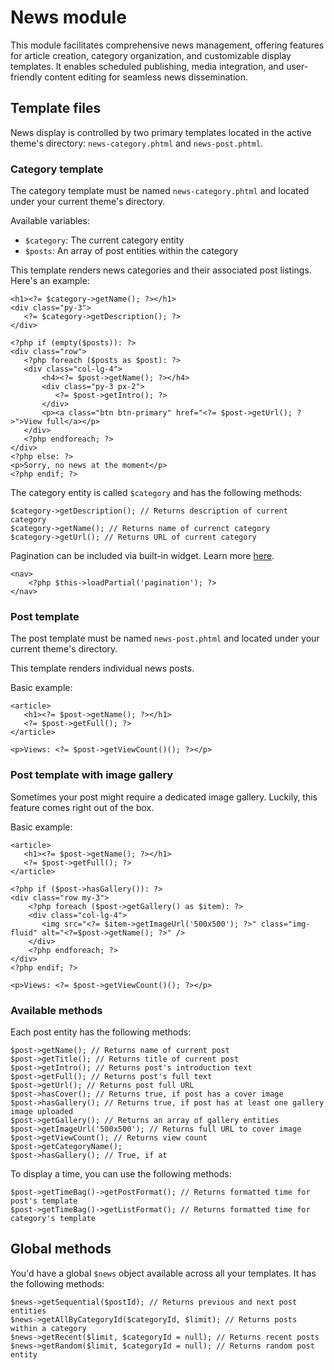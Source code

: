 News module
===========
This module facilitates comprehensive news management, offering features for article creation, category organization, and customizable display templates. It enables scheduled publishing, media integration, and user-friendly content editing for seamless news dissemination.

## Template files

News display is controlled by two primary templates located in the active theme's directory: `news-category.phtml` and `news-post.phtml`.

### Category template

The category template must be named `news-category.phtml` and located under your current theme's directory.

Available variables:
 * `$category`: The current category entity
 * `$posts`: An array of post entities within the category

This template renders news categories and their associated post listings. Here's an example:

    <h1><?= $category->getName(); ?></h1> 
    <div class="py-3">
       <?= $category->getDescription(); ?>
    </div>
    
    <?php if (empty($posts)): ?>
    <div class="row">
       <?php foreach ($posts as $post): ?>
       <div class="col-lg-4">
           <h4><?= $post->getName(); ?></h4>
           <div class="py-3 px-2">
              <?= $post->getIntro(); ?>
           </div>
           <p><a class="btn btn-primary" href="<?= $post->getUrl(); ?>">View full</a></p>
       </div>
       <?php endforeach; ?>
    </div>
    <?php else: ?>
    <p>Sorry, no news at the moment</p>
    <?php endif; ?>

The category entity is  called `$category` and has the following methods:

    $category->getDescription(); // Returns description of current category
    $category->getName(); // Returns name of currenct category
    $category->getUrl(); // Returns URL of current category

Pagination can be included via built-in widget. Learn more [here](https://bono.software/docs/pagination).

    <nav>
        <?php $this->loadPartial('pagination'); ?>
    </nav>

### Post template

The post template must be named `news-post.phtml` and located under your current theme's directory.

This template renders individual news posts.

Basic example:

    <article>
       <h1><?= $post->getName(); ?></h1>
       <?= $post->getFull(); ?>
    </article>
    
    <p>Views: <?= $post->getViewCount()(); ?></p>

### Post template with image gallery

Sometimes your post might require a dedicated image gallery. Luckily, this feature comes right out of the box.

Basic example:

    <article>
       <h1><?= $post->getName(); ?></h1>
       <?= $post->getFull(); ?>
    </article>
     
    <?php if ($post->hasGallery()): ?>
    <div class="row my-3">
	    <?php foreach ($post->getGallery() as $item): ?>
	    <div class="col-lg-4">
	       <img src="<?= $item->getImageUrl('500x500'); ?>" class="img-fluid" alt="<?=$post->getName(); ?>" />
	    </div>
	    <?php endforeach; ?>
    </div>
    <?php endif; ?>
    
    <p>Views: <?= $post->getViewCount()(); ?></p>

### Available methods

Each post entity has the following methods:

    $post->getName(); // Returns name of current post
    $post->getTitle(); // Returns title of current post
    $post->getIntro(); // Returns post's introduction text
    $post->getFull(); // Returns post's full text
    $post->getUrl(); // Returns post full URL
    $post->hasCover(); // Returns true, if post has a cover image
    $post->hasGallery(); // Returns true, if post has at least one gallery image uploaded
    $post->getGallery(); // Returns an array of gallery entities
    $post->getImageUrl('500x500'); // Returns full URL to cover image
    $post->getViewCount(); // Returns view count
    $post->getCategoryName();
    $post->hasGallery(); // True, if at 

To display a time, you can use the following methods:

    $post->getTimeBag()->getPostFormat(); // Returns formatted time for post's template
    $post->getTimeBag()->getListFormat(); // Returns formatted time for category's template

## Global methods

You'd have a global `$news` object available across all your templates. It has the following methods:

    $news->getSequential($postId); // Returns previous and next post entities
    $news->getAllByCategoryId($categoryId, $limit); // Returns posts within a category
    $news->getRecent($limit, $categoryId = null); // Returns recent posts
    $news->getRandom($limit, $categoryId = null); // Returns random post entity